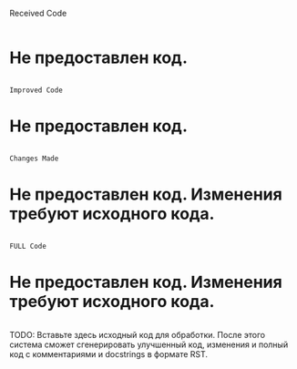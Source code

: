 Received Code
```
```
# Не предоставлен код.
```

Improved Code
```
# Не предоставлен код.
```

Changes Made
```
# Не предоставлен код.  Изменения требуют исходного кода.
```

FULL Code
```
# Не предоставлен код.  Изменения требуют исходного кода.
```
```
TODO:  Вставьте здесь исходный код для обработки.  После этого система сможет сгенерировать улучшенный код, изменения и полный код с комментариями и docstrings в формате RST.
```
```
